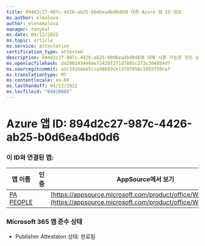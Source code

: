 ```yaml
---
title: 894d2c27-987c-4426-ab25-b0d6ea4bd0d6에 대한 Azure 앱 ID 정보
ms.author: elmalova
author: elenamalova
manager: tonybal
ms.date: 04/12/2022
ms.topic: article
ms.service: attestation
certification_type: attested
description: 894d2c27-987c-4426-ab25-b0d6ea4bd0d6에 대해 사용 가능한 모든 보안 및 규정 준수 정보입니다.
ms.openlocfilehash: da2001434e8ee72428f271d7885c273c304854d7
ms.sourcegitcommit: a1c141babe5cca98683ce1378f956c5955fb9caf
ms.translationtype: MT
ms.contentlocale: ko-KR
ms.lasthandoff: 04/12/2022
ms.locfileid: "64810685"
---
```

# <a name="azure-app-id-894d2c27-987c-4426-ab25-b0d6ea4bd0d6"></a>Azure 앱 ID: 894d2c27-987c-4426-ab25-b0d6ea4bd0d6


### <a name="apps-associated-with-this-id"></a>이 ID와 연결된 앱:
| **앱 이름** | **인증** | **AppSource에서 보기** |
|--------------|---------------|-----------------------|
| [PA PEOPLE](../forward/WA200002948.md) |  | [https://appsource.microsoft.com/product/office/WA200002948](https://appsource.microsoft.com/product/office/WA200002948) |

### <a name="microsoft-365-app-compliance-status"></a>Microsoft 365 앱 준수 상태
- Publisher Attestaton 상태: 완료됨
